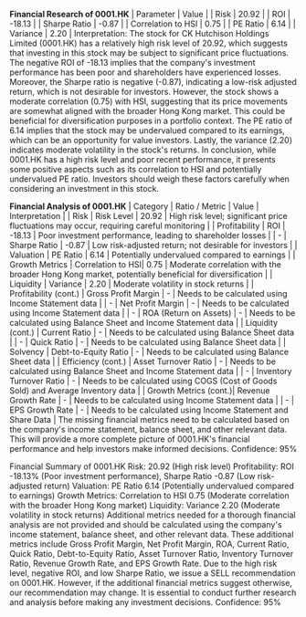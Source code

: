 **Financial Research of 0001.HK**
| Parameter    | Value   |
| Risk         | 20.92   |
| ROI          | -18.13  |
| Sharpe Ratio | -0.87   |
| Correlation to HSI | 0.75  |
| PE Ratio     | 6.14    |
| Variance     | 2.20    |
Interpretation: The stock for CK Hutchison Holdings Limited (0001.HK) has a relatively high risk level of 20.92, which suggests that investing in this stock may be subject to significant price fluctuations. The negative ROI of -18.13 implies that the company's investment performance has been poor and shareholders have experienced losses. Moreover, the Sharpe ratio is negative (-0.87), indicating a low-risk adjusted return, which is not desirable for investors.
However, the stock shows a moderate correlation (0.75) with HSI, suggesting that its price movements are somewhat aligned with the broader Hong Kong market. This could be beneficial for diversification purposes in a portfolio context. The PE ratio of 6.14 implies that the stock may be undervalued compared to its earnings, which can be an opportunity for value investors. Lastly, the variance (2.20) indicates moderate volatility in the stock's returns.
In conclusion, while 0001.HK has a high risk level and poor recent performance, it presents some positive aspects such as its correlation to HSI and potentially undervalued PE ratio. Investors should weigh these factors carefully when considering an investment in this stock.

**Financial Analysis of 0001.HK**
| Category              | Ratio / Metric    | Value   | Interpretation                                                                 |
| Risk                  | Risk Level       | 20.92   | High risk level; significant price fluctuations may occur, requiring careful monitoring               |
| Profitability         | ROI              | -18.13  | Poor investment performance, leading to shareholder losses                            |
| -                     | Sharpe Ratio     | -0.87   | Low risk-adjusted return; not desirable for investors                               |
| Valuation             | PE Ratio         | 6.14    | Potentially undervalued compared to earnings                                      |
| Growth Metrics        | Correlation to HSI| 0.75    | Moderate correlation with the broader Hong Kong market, potentially beneficial for diversification            |
| Liquidity             | Variance         | 2.20    | Moderate volatility in stock returns                                          |
| Profitability (cont.)  | Gross Profit Margin   | -       | Needs to be calculated using Income Statement data                           |
| -                     | Net Profit Margin  | -       | Needs to be calculated using Income Statement data                           |
| -                     | ROA (Return on Assets)      | -       | Needs to be calculated using Balance Sheet and Income Statement data            |
| Liquidity (cont.)    | Current Ratio        | -       | Needs to be calculated using Balance Sheet data                                |
| -                     | Quick Ratio         | -       | Needs to be calculated using Balance Sheet data                                |
| Solvency              | Debt-to-Equity Ratio | -       | Needs to be calculated using Balance Sheet data                                |
| Efficiency (cont.)    | Asset Turnover Ratio | -       | Needs to be calculated using Balance Sheet and Income Statement data           |
| -                     | Inventory Turnover Ratio | -      | Needs to be calculated using COGS (Cost of Goods Sold) and Average Inventory data  |
| Growth Metrics (cont.)| Revenue Growth Rate   | -       | Needs to be calculated using Income Statement data                            |
| -                     | EPS Growth Rate      | -       | Needs to be calculated using Income Statement and Share Data                    |
The missing financial metrics need to be calculated based on the company's income statement, balance sheet, and other relevant data. This will provide a more complete picture of 0001.HK's financial performance and help investors make informed decisions.
Confidence: 95%

Financial Summary of 0001.HK
Risk: 20.92 (High risk level)
Profitability: ROI -18.13% (Poor investment performance), Sharpe Ratio -0.87 (Low risk-adjusted return)
Valuation: PE Ratio 6.14 (Potentially undervalued compared to earnings)
Growth Metrics: Correlation to HSI 0.75 (Moderate correlation with the broader Hong Kong market)
Liquidity: Variance 2.20 (Moderate volatility in stock returns)
Additional metrics needed for a thorough financial analysis are not provided and should be calculated using the company's income statement, balance sheet, and other relevant data. These additional metrics include Gross Profit Margin, Net Profit Margin, ROA, Current Ratio, Quick Ratio, Debt-to-Equity Ratio, Asset Turnover Ratio, Inventory Turnover Ratio, Revenue Growth Rate, and EPS Growth Rate.
Due to the high risk level, negative ROI, and low Sharpe Ratio, we issue a SELL recommendation on 0001.HK. However, if the additional financial metrics suggest otherwise, our recommendation may change. It is essential to conduct further research and analysis before making any investment decisions.
Confidence: 95%
